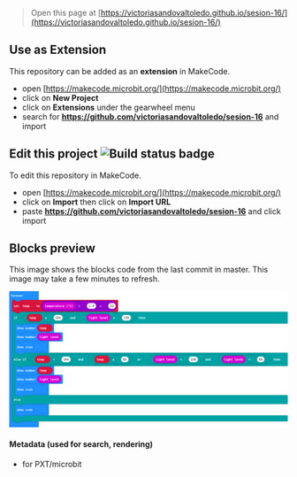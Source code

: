 
> Open this page at [https://victoriasandovaltoledo.github.io/sesion-16/](https://victoriasandovaltoledo.github.io/sesion-16/)

## Use as Extension

This repository can be added as an **extension** in MakeCode.

* open [https://makecode.microbit.org/](https://makecode.microbit.org/)
* click on **New Project**
* click on **Extensions** under the gearwheel menu
* search for **https://github.com/victoriasandovaltoledo/sesion-16** and import

## Edit this project ![Build status badge](https://github.com/victoriasandovaltoledo/sesion-16/workflows/MakeCode/badge.svg)

To edit this repository in MakeCode.

* open [https://makecode.microbit.org/](https://makecode.microbit.org/)
* click on **Import** then click on **Import URL**
* paste **https://github.com/victoriasandovaltoledo/sesion-16** and click import

## Blocks preview

This image shows the blocks code from the last commit in master.
This image may take a few minutes to refresh.

![A rendered view of the blocks](https://github.com/victoriasandovaltoledo/sesion-16/raw/master/.github/makecode/blocks.png)

#### Metadata (used for search, rendering)

* for PXT/microbit
<script src="https://makecode.com/gh-pages-embed.js"></script><script>makeCodeRender("{{ site.makecode.home_url }}", "{{ site.github.owner_name }}/{{ site.github.repository_name }}");</script>
